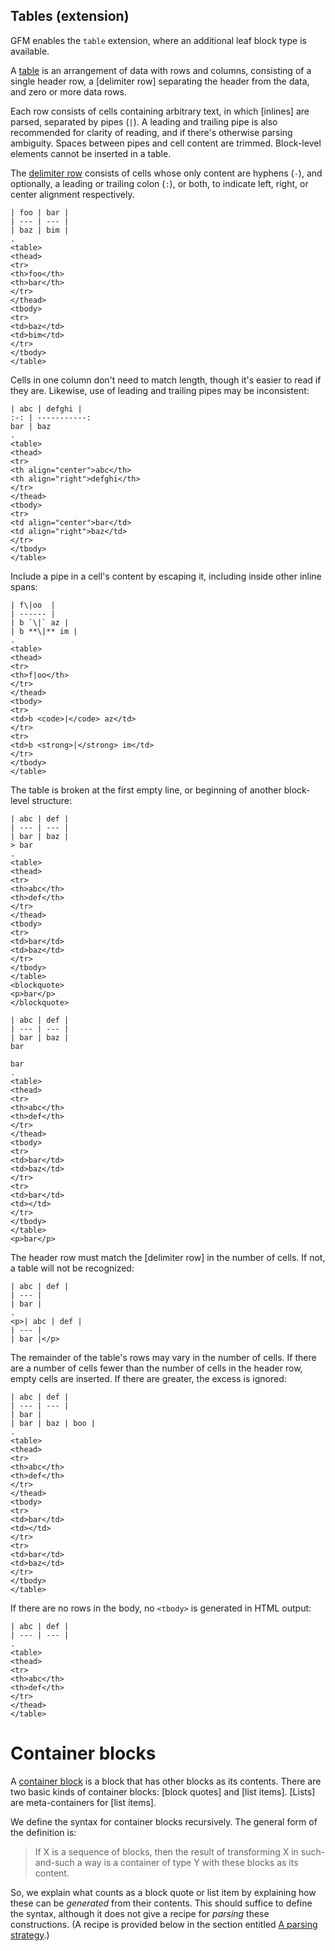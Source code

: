 ## Tables (extension)

GFM enables the `table` extension, where an additional leaf block type is
available.

A [table](@) is an arrangement of data with rows and columns, consisting of a
single header row, a [delimiter row] separating the header from the data, and
zero or more data rows.

Each row consists of cells containing arbitrary text, in which [inlines] are
parsed, separated by pipes (`|`).  A leading and trailing pipe is also
recommended for clarity of reading, and if there's otherwise parsing ambiguity.
Spaces between pipes and cell content are trimmed.  Block-level elements cannot
be inserted in a table.

The [delimiter row](@) consists of cells whose only content are hyphens (`-`),
and optionally, a leading or trailing colon (`:`), or both, to indicate left,
right, or center alignment respectively.

```````````````````````````````` example table
| foo | bar |
| --- | --- |
| baz | bim |
.
<table>
<thead>
<tr>
<th>foo</th>
<th>bar</th>
</tr>
</thead>
<tbody>
<tr>
<td>baz</td>
<td>bim</td>
</tr>
</tbody>
</table>
````````````````````````````````

Cells in one column don't need to match length, though it's easier to read if
they are. Likewise, use of leading and trailing pipes may be inconsistent:

```````````````````````````````` example table
| abc | defghi |
:-: | -----------:
bar | baz
.
<table>
<thead>
<tr>
<th align="center">abc</th>
<th align="right">defghi</th>
</tr>
</thead>
<tbody>
<tr>
<td align="center">bar</td>
<td align="right">baz</td>
</tr>
</tbody>
</table>
````````````````````````````````

Include a pipe in a cell's content by escaping it, including inside other
inline spans:

```````````````````````````````` example table
| f\|oo  |
| ------ |
| b `\|` az |
| b **\|** im |
.
<table>
<thead>
<tr>
<th>f|oo</th>
</tr>
</thead>
<tbody>
<tr>
<td>b <code>|</code> az</td>
</tr>
<tr>
<td>b <strong>|</strong> im</td>
</tr>
</tbody>
</table>
````````````````````````````````

The table is broken at the first empty line, or beginning of another
block-level structure:

```````````````````````````````` example table
| abc | def |
| --- | --- |
| bar | baz |
> bar
.
<table>
<thead>
<tr>
<th>abc</th>
<th>def</th>
</tr>
</thead>
<tbody>
<tr>
<td>bar</td>
<td>baz</td>
</tr>
</tbody>
</table>
<blockquote>
<p>bar</p>
</blockquote>
````````````````````````````````

```````````````````````````````` example table
| abc | def |
| --- | --- |
| bar | baz |
bar

bar
.
<table>
<thead>
<tr>
<th>abc</th>
<th>def</th>
</tr>
</thead>
<tbody>
<tr>
<td>bar</td>
<td>baz</td>
</tr>
<tr>
<td>bar</td>
<td></td>
</tr>
</tbody>
</table>
<p>bar</p>
````````````````````````````````

The header row must match the [delimiter row] in the number of cells.  If not,
a table will not be recognized:

```````````````````````````````` example table
| abc | def |
| --- |
| bar |
.
<p>| abc | def |
| --- |
| bar |</p>
````````````````````````````````

The remainder of the table's rows may vary in the number of cells.  If there
are a number of cells fewer than the number of cells in the header row, empty
cells are inserted.  If there are greater, the excess is ignored:

```````````````````````````````` example table
| abc | def |
| --- | --- |
| bar |
| bar | baz | boo |
.
<table>
<thead>
<tr>
<th>abc</th>
<th>def</th>
</tr>
</thead>
<tbody>
<tr>
<td>bar</td>
<td></td>
</tr>
<tr>
<td>bar</td>
<td>baz</td>
</tr>
</tbody>
</table>
````````````````````````````````

If there are no rows in the body, no `<tbody>` is generated in HTML output:

```````````````````````````````` example table
| abc | def |
| --- | --- |
.
<table>
<thead>
<tr>
<th>abc</th>
<th>def</th>
</tr>
</thead>
</table>
````````````````````````````````

</div>

# Container blocks

A [container block](#container-blocks) is a block that has other
blocks as its contents.  There are two basic kinds of container blocks:
[block quotes] and [list items].
[Lists] are meta-containers for [list items].

We define the syntax for container blocks recursively.  The general
form of the definition is:

> If X is a sequence of blocks, then the result of
> transforming X in such-and-such a way is a container of type Y
> with these blocks as its content.

So, we explain what counts as a block quote or list item by explaining
how these can be *generated* from their contents. This should suffice
to define the syntax, although it does not give a recipe for *parsing*
these constructions.  (A recipe is provided below in the section entitled
[A parsing strategy](#appendix-a-parsing-strategy).)
